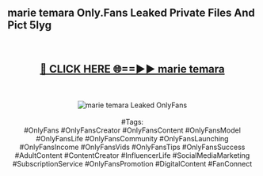 <h2>marie temara Only.Fans Leaked Private Files And Pict 5lyg</h2>
<br>
<div align="center">
<h2><a href="https://mediafiles.top/marie_temara" rel="nofollow">🔴 CLICK HERE 🌐==►► marie temara</a></h2>
<br>
<br>
<a href="https://mediafiles.top/marie_temara" rel="nofollow" data-target="animated-image.originalLink"><img src="https://i.ibb.co.com/WyWwxjT/player-gif2.gif" alt="marie temara Leaked OnlyFans" style="max-width: 100%; display: inline-block;" data-target="animated-image.originalImage"></a>
<br><br>
#Tags:
<br>
#OnlyFans #OnlyFansCreator #OnlyFansContent #OnlyFansModel #OnlyFansLife #OnlyFansCommunity #OnlyFansLaunching #OnlyFansIncome #OnlyFansVids #OnlyFansTips #OnlyFansSuccess #AdultContent #ContentCreator #InfluencerLife #SocialMediaMarketing #SubscriptionService #OnlyFansPromotion #DigitalContent #FanConnect
</div>
<br>